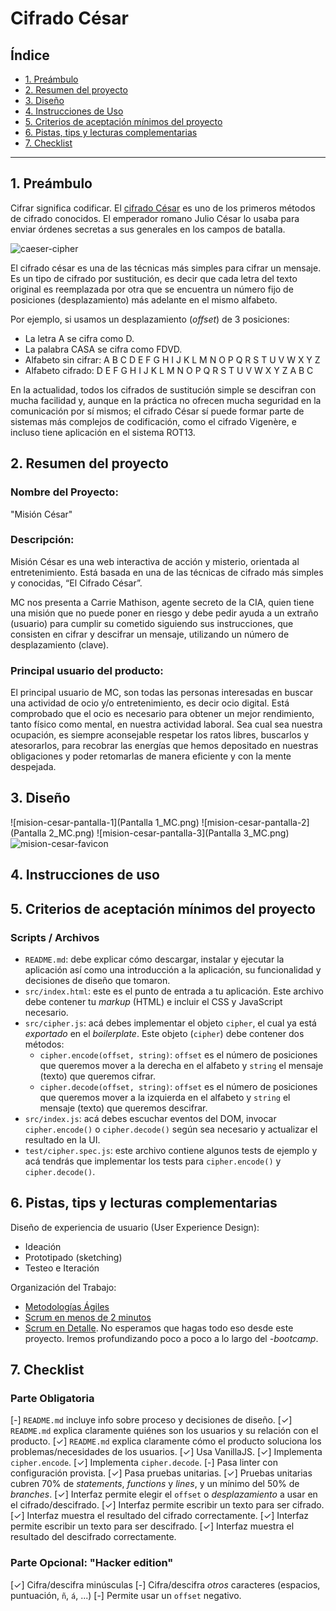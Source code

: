 # Cifrado César

## Índice

* [1. Preámbulo](#1-preámbulo)
* [2. Resumen del proyecto](#2-resumen-del-proyecto)
* [3. Diseño](#3-diseño)
* [4. Instrucciones de Uso](#4-instrucciones-de-uso)
* [5. Criterios de aceptación mínimos del proyecto](#5-criterios-de-aceptación-mínimos-del-proyecto)
* [6. Pistas, tips y lecturas complementarias](#6-pistas-tips-y-lecturas-complementarias)
* [7. Checklist](#7-checklist)

***

## 1. Preámbulo

Cifrar significa codificar. El [cifrado César](https://en.wikipedia.org/wiki/Caesar_cipher)
es uno de los primeros métodos de cifrado conocidos. El emperador romano Julio
César lo usaba para enviar órdenes secretas a sus generales en los campos de
batalla.

![caeser-cipher](https://upload.wikimedia.org/wikipedia/commons/thumb/2/2b/Caesar3.svg/2000px-Caesar3.svg.png)

El cifrado césar es una de las técnicas más simples para cifrar un mensaje. Es
un tipo de cifrado por sustitución, es decir que cada letra del texto original
es reemplazada por otra que se encuentra un número fijo de posiciones
(desplazamiento) más adelante en el mismo alfabeto.

Por ejemplo, si usamos un desplazamiento (_offset_) de 3 posiciones:

* La letra A se cifra como D.
* La palabra CASA se cifra como FDVD.
* Alfabeto sin cifrar: A B C D E F G H I J K L M N O P Q R S T U V W X Y Z
* Alfabeto cifrado: D E F G H I J K L M N O P Q R S T U V W X Y Z A B C

En la actualidad, todos los cifrados de sustitución simple se descifran con
mucha facilidad y, aunque en la práctica no ofrecen mucha seguridad en la
comunicación por sí mismos; el cifrado César sí puede formar parte de sistemas
más complejos de codificación, como el cifrado Vigenère, e incluso tiene
aplicación en el sistema ROT13.

## 2. Resumen del proyecto


### Nombre del Proyecto:

"Misión César"


### Descripción:

Misión César es una web interactiva de acción y misterio, orientada al entretenimiento. Está basada
en una de las técnicas de cifrado más simples y conocidas, “El Cifrado César”.

MC nos presenta a Carrie Mathison, agente secreto de la CIA, quien tiene una misión que
no puede poner en riesgo y debe pedir ayuda a un extraño (usuario) para cumplir su cometido siguiendo
sus instrucciones, que consisten en cifrar y descifrar un mensaje, utilizando un número de desplazamiento (clave).


### Principal usuario del producto:

El principal usuario de MC, son todas las personas interesadas en buscar una actividad de ocio y/o entretenimiento, es decir ocio digital.
Está comprobado que el ocio es necesario para obtener un mejor rendimiento, tanto físico como mental, en nuestra actividad laboral. Sea cual sea nuestra ocupación, es siempre aconsejable respetar los ratos libres, buscarlos y atesorarlos, para recobrar las energías que hemos depositado en nuestras obligaciones y poder retomarlas de manera eficiente y con la mente despejada.  


## 3. Diseño

![mision-cesar-pantalla-1](Pantalla 1_MC.png)
![mision-cesar-pantalla-2](Pantalla 2_MC.png)
![mision-cesar-pantalla-3](Pantalla 3_MC.png)
![mision-cesar-favicon](Favicon_MC.png)


## 4. Instrucciones de uso


## 5. Criterios de aceptación mínimos del proyecto

### Scripts / Archivos

* `README.md`: debe explicar cómo descargar, instalar y ejecutar la aplicación
  así como una introducción a la aplicación, su funcionalidad y decisiones de
  diseño que tomaron.
* `src/index.html`: este es el punto de entrada a tu aplicación. Este archivo
  debe contener tu _markup_ (HTML) e incluir el CSS y JavaScript necesario.
* `src/cipher.js`: acá debes implementar el objeto `cipher`, el cual ya está
  _exportado_ en el _boilerplate_. Este objeto (`cipher`) debe contener dos
  métodos:
  - `cipher.encode(offset, string)`: `offset` es el número de posiciones que
    queremos mover a la derecha en el alfabeto y `string` el mensaje (texto)
    que queremos cifrar.
  - `cipher.decode(offset, string)`: `offset` es el número de posiciones que
    queremos mover a la izquierda en el alfabeto y `string` el mensaje
    (texto) que queremos descifrar.
* `src/index.js`: acá debes escuchar eventos del DOM, invocar `cipher.encode()`
  o `cipher.decode()` según sea necesario y actualizar el resultado en la UI.
* `test/cipher.spec.js`: este archivo contiene algunos tests de ejemplo y acá
  tendrás que implementar los tests para `cipher.encode()` y `cipher.decode()`.


## 6. Pistas, tips y lecturas complementarias

Diseño de experiencia de usuario (User Experience Design):

* Ideación
* Prototipado (sketching)
* Testeo e Iteración

Organización del Trabajo:

* [Metodologías Ágiles](https://www.youtube.com/watch?v=v3fLx7VHxGM)
* [Scrum en menos de 2 minutos](https://www.youtube.com/watch?v=TRcReyRYIMg)
* [Scrum en Detalle](https://www.youtube.com/watch?v=nOlwF3HRrAY&t=297s). No
  esperamos que hagas todo eso desde este proyecto. Iremos profundizando poco a
  poco a lo largo del -_bootcamp_.


## 7. Checklist

### Parte Obligatoria

[-] `README.md` incluye info sobre proceso y decisiones de diseño.
[✓] `README.md` explica claramente quiénes son los usuarios y su relación con
  el producto.
[✓] `README.md` explica claramente cómo el producto soluciona los
  problemas/necesidades de los usuarios.
[✓] Usa VanillaJS.
[✓] Implementa `cipher.encode`.
[✓] Implementa `cipher.decode`.
[-] Pasa linter con configuración provista.
[✓] Pasa pruebas unitarias.
[✓] Pruebas unitarias cubren 70% de _statements_, _functions_ y _lines_, y un
  mínimo del 50% de _branches_.
[✓] Interfaz permite elegir el `offset` o _desplazamiento_ a usar en el
  cifrado/descifrado.
[✓] Interfaz permite escribir un texto para ser cifrado.
[✓] Interfaz muestra el resultado del cifrado correctamente.
[✓] Interfaz permite escribir un texto para ser descifrado.
[✓] Interfaz muestra el resultado del descifrado correctamente.

### Parte Opcional: "Hacker edition"

[✓] Cifra/descifra minúsculas
[-] Cifra/descifra _otros_ caracteres (espacios, puntuación, `ñ`, `á`, ...)
[-] Permite usar un `offset` negativo.
